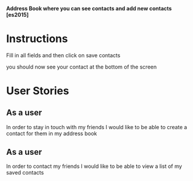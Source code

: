 #### Address Book where you can see contacts and add new contacts [es2015]

# Instructions
Fill in all fields and then click on save contacts 

 you should now see your contact at the bottom of the screen 

# User Stories 


## As a user
 In order to stay in touch with my friends
 I would like to be able to create a contact for them in my address book

## As a user
 In order to contact my friends
 I would like to be able to view a list of my saved contacts

